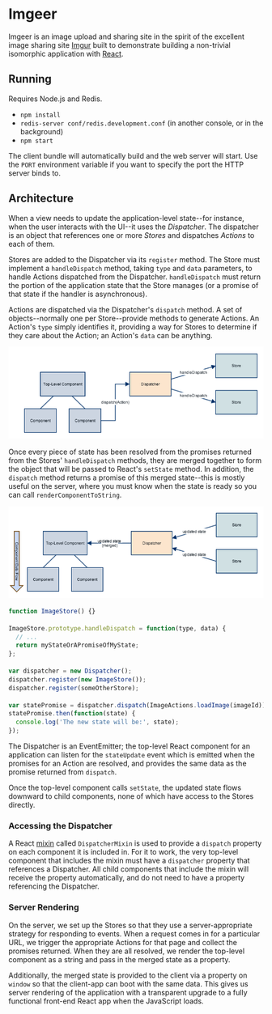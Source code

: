 Imgeer
======

Imgeer is an image upload and sharing site in the spirit of the excellent image sharing site [Imgur](http://imgur.com) built to demonstrate building a non-trivial isomorphic application with [React](http://facebook.github.io/react/).

Running
-------

Requires Node.js and Redis.

* `npm install`
* `redis-server conf/redis.development.conf` (in another console, or in the background)
* `npm start`

The client bundle will automatically build and the web server will start. Use the `PORT` environment variable if you want to specify the port the HTTP server binds to.

Architecture
------------

When a view needs to update the application-level state--for instance, when the user interacts with the UI--it uses the *Dispatcher*. The dispatcher is an object that references one or more *Stores* and dispatches *Actions* to each of them.

Stores are added to the Dispatcher via its `register` method. The Store must implement a `handleDispatch` method, taking `type` and `data` parameters, to handle Actions dispatched from the Dispatcher. `handleDispatch` must return the portion of the application state that the Store manages (or a promise of that state if the handler is asynchronous).

Actions are dispatched via the Dispatcher's `dispatch` method. A set of objects--normally one per Store--provide methods to generate Actions. An Action's `type` simply identifies it, providing a way for Stores to determine if they care about the Action; an Action's `data` can be anything.

![Dispatch Phase 1](docs/dispatch1.png)

Once every piece of state has been resolved from the promises returned from the Stores' `handleDispatch` methods, they are merged together to form the object that will be passed to React's `setState` method. In addition, the `dispatch` method returns a promise of this merged state--this is mostly useful on the server, where you must know when the state is ready so you can call `renderComponentToString`.

![Dispatch Phase 2](docs/dispatch2.png)

```javascript
function ImageStore() {}

ImageStore.prototype.handleDispatch = function(type, data) {
  // ...
  return myStateOrAPromiseOfMyState;
};

var dispatcher = new Dispatcher();
dispatcher.register(new ImageStore());
dispatcher.register(someOtherStore);

var statePromise = dispatcher.dispatch(ImageActions.loadImage(imageId));
statePromise.then(function(state) {
  console.log('The new state will be:', state);
});
```

The Dispatcher is an EventEmitter; the top-level React component for an application can listen for the `stateUpdate` event which is emitted when the promises for an Action are resolved, and provides the same data as the promise returned from `dispatch`.

Once the top-level component calls `setState`, the updated state flows downward to child components, none of which have access to the Stores directly.

### Accessing the Dispatcher

A React [mixin](http://facebook.github.io/react/docs/reusable-components.html#mixins) called `DispatcherMixin` is used to provide a `dispatch` property on each component it is included in. For it to work, the very top-level component that includes the mixin must have a `dispatcher` property that references a Dispatcher. All child components that include the mixin will receive the property automatically, and do not need to have a property referencing the Dispatcher.

### Server Rendering

On the server, we set up the Stores so that they use a server-appropriate strategy for responding to events. When a request comes in for a particular URL, we trigger the appropriate Actions for that page and collect the promises returned. When they are all resolved, we render the top-level component as a string and pass in the merged state as a property.

Additionally, the merged state is provided to the client via a property on `window` so that the client-app can boot with the same data. This gives us server rendering of the application with a transparent upgrade to a fully functional front-end React app when the JavaScript loads.
